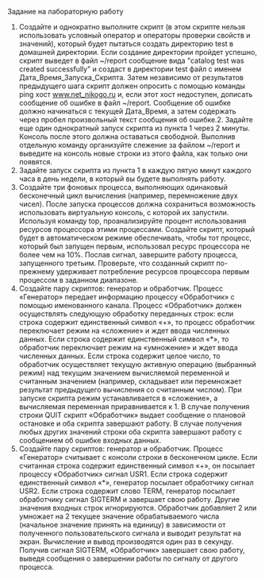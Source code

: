 Задание на лабораторную работу
1. Создайте и однократно выполните скрипт (в этом скрипте нельзя использовать условный оператор и
операторы проверки свойств и значений), который будет пытаться создать директорию test в
домашней директории. Если создание директории пройдет успешно, скрипт выведет в файл ~/report
сообщение вида "catalog test was created successfully" и создаст в директории test
файл с именем Дата_Время_Запуска_Скрипта. Затем независимо от результатов предыдущего шага
скрипт должен опросить с помощью команды ping хост www.net_nikogo.ru и, если этот хост
недоступен, дописать сообщение об ошибке в файл ~/report. Сообщение об ошибке должно
начинаться с текущей Дата_Время, а затем содержать через пробел произвольный текст сообщения об
ошибке.2. Задайте еще один однократный запуск скрипта из пункта 1 через 2 минуты. Консоль после этого должна
оставаться свободной. Выполнив отдельную команду организуйте слежение за файлом ~/report и
выведите на консоль новые строки из этого файла, как только они появятся.
3. Задайте запуск скрипта из пункта 1 в каждую пятую минут каждого часа в день недели, в который вы
будете выполнять работу.
4. Создайте три фоновых процесса, выполняющих одинаковый бесконечный цикл вычисления (например,
перемножение двух чисел). После запуска процессов должна сохраниться возможность использовать
виртуальную консоль, с которой их запустили. Используя команду top, проанализируйте процент
использования ресурсов процессора этими процессами. Создайте скрипт, который будет в
автоматическом режиме обеспечивать, чтобы тот процесс, который был запущен первым, использовал
ресурс процессора не более чем на 10%. Послав сигнал, завершите работу процесса, запущенного
третьим. Проверьте, что созданный скрипт по-прежнему удерживает потребление ресурсов процессора
первым процессом в заданном диапазоне.
5. Создайте пару скриптов: генератор и обработчик. Процесс «Генератор» передает информацию процессу
«Обработчик» с помощью именованного канала. Процесс «Обработчик» должен осуществлять
следующую обработку переданных строк: если строка содержит единственный символ «+», то процесс
обработчик переключает режим на «сложение» и ждет ввода численных данных. Если строка содержит
единственный символ «*», то обработчик переключает режим на «умножение» и ждет ввода численных
данных. Если строка содержит целое число, то обработчик осуществляет текущую активную операцию
(выбранный режим) над текущим значением вычисляемой переменной и считанным значением
(например, складывает или перемножает результат предыдущего вычисления со считанным числом). При
запуске скрипта режим устанавливается в «сложение», а вычисляемая переменная приравнивается к 1. В
случае получения строки QUIT скрипт «Обработчик» выдает сообщение о плановой остановке и оба
скрипта завершают работу. В случае получения любых других значений строки оба скрипта завершают
работу с сообщением об ошибке входных данных.
6. Создайте пару скриптов: генератор и обработчик. Процесс «Генератор» считывает с консоли строки в
бесконечном цикле. Если считанная строка содержит единственный символ «+», он посылает процессу
«Обработчик» сигнал USR1. Если строка содержит единственный символ «*», генератор посылает
обработчику сигнал USR2. Если строка содержит слово TERM, генератор посылает обработчику сигнал
SIGTERM и завершает свою работу. Другие значения входных строк игнорируются. Обработчик
добавляет 2 или умножает на 2 текущее значение обрабатываемого числа (начальное значение принять на
единицу) в зависимости от полученного пользовательского сигнала и выводит результат на экран.
Вычисление и вывод производятся один раз в секунду. Получив сигнал SIGTERM, «Обработчик»
завершает свою работу, выведя сообщения о завершении работы по сигналу от другого процесса.
